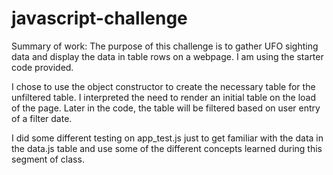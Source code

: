 # javascript-challenge

Summary of work: 
The purpose of this challenge is to gather UFO sighting data and display the data in table rows on a webpage. I am using the starter code provided. 

I chose to use the object constructor to create the necessary table for the unfiltered table.  I interpreted the need to render an initial table on the load of the page. Later in the code, the table will be filtered based on user entry of a filter date. 

I did some different testing on app_test.js just to get familiar with the data in the data.js table and use some of the different concepts learned during this segment of class. 
